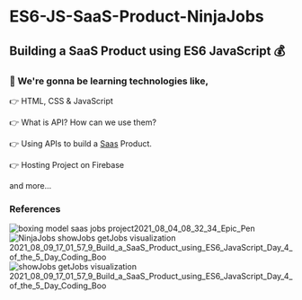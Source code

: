 # ES6-JS-SaaS-Product-NinjaJobs

## Building a SaaS Product using ES6 JavaScript 💰

### 🚀 We're gonna be learning technologies like,

👉 HTML, CSS & JavaScript

👉 What is API? How can we use them?

👉 Using APIs to build a [Saas](https://sass-lang.com/) Product.

👉 Hosting Project on Firebase

and more...

### References

![boxing model saas jobs project2021_08_04_08_32_34_Epic_Pen](https://user-images.githubusercontent.com/69881638/128811785-77c3f98c-eaf4-4f20-8e3f-e8b4bf7646dc.png)
![NinjaJobs showJobs   getJobs visualization 2021_08_09_17_01_57_9_Build_a_SaaS_Product_using_ES6_JavaScript_Day_4_of_the_5_Day_Coding_Boo](https://user-images.githubusercontent.com/69881638/128811801-dec077ea-ecc9-4c54-9bf4-d6e01dfb245f.png)
![showJobs   getJobs visualization 2021_08_09_17_01_57_9_Build_a_SaaS_Product_using_ES6_JavaScript_Day_4_of_the_5_Day_Coding_Boo](https://user-images.githubusercontent.com/69881638/128811798-022221b3-b8ad-48ad-9f5b-033439faeaa3.png)

